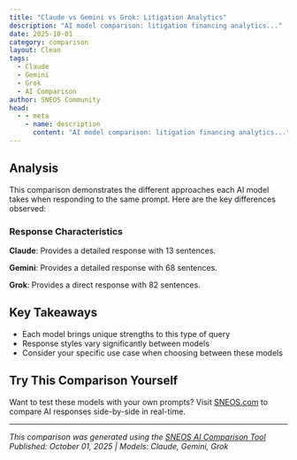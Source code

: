 ```yaml
---
title: "Claude vs Gemini vs Grok: Litigation Analytics"
description: "AI model comparison: litigation financing analytics..."
date: 2025-10-01
category: comparison
layout: Clean
tags:
  - Claude
  - Gemini
  - Grok
  - AI Comparison
author: SNEOS Community
head:
  - - meta
    - name: description
      content: "AI model comparison: litigation financing analytics..."
---
```


<ChatComparison
  title="Claude vs Gemini vs Grok: Litigation Analytics"
  prompt="litigation financing analytics"
  :responses='{
    "Claude": "# Litigation Financing Analytics\n\nLitigation financing analytics involves using data science and statistical methods to assess, price, and manage legal investment opportunities. Here\u0027s a comprehensive overview:\n\n## Key Analytics Areas\n\n### 1. **Case Valuation \u0026 Risk Assessment**\n- **Probability modeling** for case outcomes\n- **Expected value calculations** based on potential awards\n- **Risk-return analysis** across different case types\n- **Duration modeling** to predict case length\n- **Settlement probability analysis**\n\n### 2. **Due Diligence Metrics**\n- Case strength scoring models\n- Legal team performance analytics\n- Jurisdiction and judge historical data\n- Opposing counsel track record analysis\n- Expert witness effectiveness metrics\n\n### 3. **Portfolio Analytics**\n- **Diversification analysis** across:\n  - Case types (IP, commercial, personal injury)\n  - Jurisdictions\n  - Case stages\n  - Legal teams\n- **Correlation analysis** between cases\n- **Portfolio optimization** models\n- **Cash flow forecasting**\n\n## Key Performance Indicators (KPIs)\n\n### Financial Metrics\n- **Internal Rate of Return (IRR)**\n- **Multiple on Invested Capital (MOIC)**\n- **Net Present Value (NPV)**\n- **Loss ratio** (losses/total invested)\n- **Capital efficiency** ratios\n\n### Operational Metrics\n- **Case resolution time**\n- **Win/loss rates** by category\n- **Settlement rates**\n- **Budget variance** analysis\n- **Recovery rates**\n\n## Data Sources \u0026 Types\n\n### Case-Specific Data\n- Court filings and documents\n- Discovery materials\n- Expert reports\n- Damages calculations\n- Legal spend tracking\n\n### Market Data\n- Historical case outcomes\n- Jury verdict databases\n- Settlement databases\n- Legal fee benchmarks\n- Economic indicators\n\n### Qualitative Factors\n- Judge tendencies\n- Legal team expertise\n- Case complexity scores\n- Regulatory environment\n\n## Analytical Techniques\n\n### 1. **Predictive Modeling**\n\u0060\u0060\u0060\nCommon approaches:\n- Logistic regression for win/loss prediction\n- Monte Carlo simulation for outcome scenarios\n- Decision trees for case pathway analysis\n- Machine learning for pattern recognition\n\u0060\u0060\u0060\n\n### 2. **Survival Analysis**\n- Modeling time to resolution\n- Hazard rates for settlement\n- Duration-dependent risk factors\n\n### 3. **Bayesian Methods**\n- Updating case assessments with new information\n- Prior belief integration\n- Uncertainty quantification\n\n## Technology Stack\n\n### Analytics Platforms\n- **R/Python** for statistical modeling\n- **Tableau/Power BI** for visualization\n- **SQL databases** for data management\n- **Cloud platforms** (AWS, Azure) for scalability\n\n### Specialized Tools\n- Legal research platforms (Westlaw, LexisNexis)\n- Case management systems\n- Financial modeling software\n- Document review platforms with AI\n\n## Reporting \u0026 Dashboards\n\n### Executive Dashboards\n- Portfolio performance overview\n- Key risk indicators\n- Cash flow projections\n- ROI trending\n\n### Operational Reports\n- Case status updates\n- Budget vs. actual spend\n- Milestone tracking\n- Risk alerts\n\n## Challenges \u0026 Considerations\n\n### Data Quality Issues\n- **Incomplete information** in early-stage cases\n- **Subjective assessments** requiring quantification\n- **Limited historical data** for novel case types\n- **Confidentiality constraints**\n\n### Model Limitations\n- **Black swan events** (unexpected legal developments)\n- **Changing legal landscape** affecting historical patterns\n- **Small sample sizes** for specialized cases\n- **Correlation vs. causation** issues\n\n### Regulatory Compliance\n- **Disclosure requirements**\n- **Ethical considerations** in lawyer-funder relationships\n- **Jurisdictional variations** in regulations\n\n## Best Practices\n\n### Model Development\n1. **Robust validation** using out-of-sample testing\n2. **Regular model updates** with new data\n3. **Ensemble methods** to reduce single-model risk\n4. **Stress testing** under various scenarios\n\n### Risk Management\n- **Position sizing** based on confidence levels\n- **Stop-loss mechanisms** for underperforming cases\n- **Regular portfolio rebalancing**\n- **Hedge strategies** where available\n\n### Stakeholder Communication\n- **Clear methodology** documentation\n- **Regular performance reporting**\n- **Risk disclosure** and scenario analysis\n- **Transparent fee structures**\n\n## Emerging Trends\n\n### AI \u0026 Machine Learning\n- **Natural language processing** for document analysis\n- **Predictive analytics** for",
    "Gemini": "Litigation financing analytics involves using data and analytical techniques to assess the viability, risk, and potential return of litigation investments. It\u0027s a critical component of due diligence for litigation funders and also valuable for law firms and even plaintiffs seeking funding. Here\u0027s a breakdown of key areas and considerations:\n\n**I. Key Areas of Litigation Financing Analytics:**\n\n*   **Case Assessment \u0026 Due Diligence:**\n    *   **Legal Merits Analysis:**\n        *   **Predicting Success on Key Motions:** Utilizing historical data on judge rulings, case types, and arguments to estimate the likelihood of winning critical motions (e.g., summary judgment, dismissal).\n        *   **Precedent Analysis:** Identifying and analyzing relevant case law, focusing on the strength and weaknesses of legal arguments based on similar cases. Natural Language Processing (NLP) is often used to analyze large volumes of legal text.\n        *   **Jurisdictional Analysis:** Assessing the legal landscape and track records in specific jurisdictions relevant to the case.\n    *   **Factual Strength:**\n        *   **Data Forensics:** Examining documents, emails, and other electronic data to uncover relevant facts and evidence. Analytics can help identify key witnesses, patterns of behavior, and potential fraudulent activity.\n        *   **Witness Analysis:** Evaluating the credibility and impact of potential witnesses. This might involve analyzing deposition transcripts and witness statements for inconsistencies or biases.\n    *   **Damages Assessment:**\n        *   **Economic Modeling:** Building financial models to estimate potential damages based on lost profits, market share, intellectual property valuation, or other relevant metrics.\n        *   **Benchmarking:** Comparing potential damages with awards in similar cases.\n    *   **Enforcement Potential:**\n        *   **Asset Tracing:** Investigating the defendant\u0027s assets to ensure that a judgment can be enforced.\n        *   **Jurisdictional Risk:** Assessing the enforceability of judgments in different jurisdictions.\n\n*   **Risk Management:**\n    *   **Portfolio Analysis:** Evaluating the overall risk and diversification of a litigation funder\u0027s portfolio.\n    *   **Sensitivity Analysis:**  Determining how changes in key assumptions (e.g., settlement timing, discount rates) would affect the potential return of a litigation investment.\n    *   **Scenario Planning:** Developing different scenarios for how the case might unfold and assessing the impact on the expected outcome.\n    *   **Monitoring Case Progress:** Tracking key milestones and deadlines to identify potential problems early on.\n\n*   **Investment Strategy:**\n    *   **Deal Structuring:**  Analyzing different financing options (e.g., non-recourse loans, equity investments) and determining the optimal terms for a particular case.\n    *   **Return on Investment (ROI) Forecasting:** Predicting the potential return on investment based on the assessed risks and potential damages.\n    *   **Fund Performance Tracking:** Monitoring the performance of individual cases and the overall fund portfolio.\n    *   **Identifying Opportunities:** Using data to identify promising areas for investment, such as specific types of litigation or industries.\n\n**II. Analytical Techniques Used in Litigation Financing:**\n\n*   **Statistical Modeling:** Regression analysis, time series analysis, and other statistical techniques to predict case outcomes and damages.\n*   **Machine Learning:**\n    *   **Predictive Analytics:**  Using algorithms to predict the likelihood of success on motions, settlement outcomes, and overall case value.\n    *   **Natural Language Processing (NLP):** Analyzing legal documents, emails, and other text data to extract relevant information and identify patterns.\n    *   **Sentiment Analysis:** Gauging the sentiment expressed in legal documents and news articles related to the case.\n*   **Financial Modeling:** Building complex financial models to forecast potential damages, calculate ROI, and assess risk.\n*   **Data Visualization:** Creating charts, graphs, and dashboards to communicate complex information in a clear and concise manner.\n*   **Network Analysis:** Analyzing relationships between parties, witnesses, and other entities involved in the litigation.\n\n**III. Data Sources:**\n\n*   **Court Records:** PACER (Public Access to Court Electronic Records), LexisNexis, Westlaw, and other legal databases.\n*   **News Articles and Media Reports:**  Monitoring news coverage of the case and related developments.\n*   **Financial Databases:** Bloomberg, Thomson Reuters, and other financial databases for information on companies, industries, and economic trends.\n*   **Expert Witness Databases:**  Identifying and evaluating potential expert witnesses.\n*   **Internal Data:**  Data from previous cases, investment performance, and due diligence reports.\n*   **Social Media \u0026 Public Records:** Often helpful in asset tracing and background checks on key individuals.\n\n**IV. Key Considerations \u0026 Challenges:**\n\n*   **Data Quality and Availability:**  Ensuring that the data used for analysis is accurate, complete, and reliable.\n*   **Subjectivity:**  The legal field is inherently subjective, and it can be difficult to quantify all the factors that influence case outcomes.\n*   **Uncertainty:**  Litigation is inherently uncertain, and there is always a risk that the outcome will be different than expected.\n*   **Ethical Considerations:**  Using data and analytics ethically and responsibly, particularly with respect to privacy and confidentiality.\n*   **Regulatory Landscape:**  Staying up-to-date on the evolving regulatory landscape of litigation financing.\n\n**V. Benefits of Litigation Financing Analytics:**\n\n*   **Improved Due Diligence:** More thorough and objective assessment of litigation risks and opportunities.\n*   **Better Investment Decisions:**  More informed investment decisions based on data-driven insights.\n*   **Increased Profitability:**  Higher ROI through better risk management and more successful case outcomes.\n*   **Competitive Advantage:**  A strategic advantage over competitors who do not use advanced analytics.\n*   **Reduced Risk:** Mitigation of financial losses through better risk management practices.\n*   **Transparency and Accountability:**  Increased transparency and accountability in the litigation financing process.\n\n**VI. Who Uses Litigation Financing Analytics?**\n\n*   **Litigation Funders:**  The primary users, employing analytics for deal sourcing, due diligence, portfolio management, and risk mitigation.\n*   **Law Firms:**  Using analytics to assess the viability of cases before taking them on contingency or seeking funding.\n*   **Plaintiffs:**  Leveraging analytics to understand the value of their claims and attract funding.\n*   **In-House Legal Teams:**  Analyzing litigation risk and potential damages in corporate disputes.\n*   **Consultants:**  Providing analytics services to litigation funders and other stakeholders.\n\n**In summary, litigation financing analytics is a rapidly growing field that is transforming the way litigation is funded and managed. By leveraging data and analytical techniques, stakeholders can make more informed decisions, reduce risk, and increase profitability.**  Keep in mind that the legal field is complex, and no analytical method can guarantee success.  Expert legal judgment and experience remain crucial.\n",
    "Grok": "Litigation financing analytics refers to the use of data analysis, statistical modeling, and predictive tools to evaluate, manage, and make decisions related to litigation financing (also known as legal funding or third-party litigation funding). Litigation financing involves a third party providing capital to a plaintiff or law firm to cover the costs of a legal case in exchange for a portion of the potential settlement or judgment.\n\nLitigation financing analytics plays a critical role in assessing risks, determining funding viability, and optimizing outcomes for both funders and litigants. Below is an overview of key aspects, methodologies, and applications of litigation financing analytics:\n\n---\n\n### **What is Litigation Financing?**\nLitigation financing is a financial arrangement where a third-party funder (individual or entity) invests in a lawsuit by covering legal fees and other expenses. In return, the funder typically receives a percentage of the award or settlement if the case is successful. If the case is lost, the funder usually absorbs the loss (in non-recourse arrangements).\n\nLitigation financing is often used in high-stakes cases such as personal injury, intellectual property disputes, class actions, and commercial litigation.\n\n---\n\n### **Role of Analytics in Litigation Financing**\nAnalytics helps litigation financiers and stakeholders make data-driven decisions by evaluating the likelihood of success, potential returns, and associated risks. Key roles include:\n\n1. **Case Evaluation and Risk Assessment**:\n   - Predictive analytics and historical data are used to assess the probability of a favorable outcome for a given case.\n   - Factors analyzed include case type, jurisdiction, judge/lawyer track records, defendant financial stability, and legal precedents.\n   - Machine learning models can predict the duration of a case and potential settlement amounts based on past data.\n\n2. **Portfolio Management**:\n   - Funders manage portfolios of cases to diversify risk. Analytics helps balance high-risk, high-reward cases with more predictable ones.\n   - Tools are used to monitor portfolio performance, track key performance indicators (KPIs) like return on investment (ROI), and optimize capital allocation.\n\n3. **Pricing and Deal Structuring**:\n   - Analytics aids in determining the appropriate funding amount, fee structure, and percentage of the award to claim.\n   - Dynamic pricing models account for case complexity, expected duration, and risk levels.\n\n4. **Cost-Benefit Analysis**:\n   - Analytics evaluates whether the potential financial return justifies the investment, considering legal fees, expert witness costs, and other expenses.\n   - Break-even analysis and scenario modeling help funders understand outcomes under various conditions (e.g., partial settlement, prolonged litigation).\n\n5. **Fraud Detection and Due Diligence**:\n   - Data analytics can identify red flags in cases or claims, such as exaggerated damages or inconsistencies in documentation.\n   - Background checks on parties involved are often enhanced using analytical tools.\n\n---\n\n### **Key Data Sources for Litigation Financing Analytics**\nTo perform effective analytics, litigation financiers rely on diverse data sources, including:\n\n- **Historical Legal Data**:\n  - Court records, past case outcomes, and settlement amounts.\n  - Data on judges, attorneys, and law firms\u2019 success rates.\n- **Financial Data**:\n  - Defendant\u2019s financial health (credit reports, bankruptcy filings).\n  - Plaintiff\u2019s financial needs and ability to sustain litigation.\n- **Industry and Market Data**:\n  - Trends in specific types of litigation (e.g., medical malpractice, IP disputes).\n  - Regulatory changes or legal reforms impacting case outcomes.\n- **Expert Input**:\n  - Insights from legal experts, economists, or industry specialists to inform quantitative models.\n\n---\n\n### **Technologies and Tools Used**\nLitigation financing analytics leverages advanced technologies to process and analyze data:\n- **Machine Learning (ML) and Artificial Intelligence (AI)**:\n  - Predictive models to assess case outcomes.\n  - Natural Language Processing (NLP) to analyze legal documents, contracts, and case filings for relevant insights.\n- **Big Data Platforms**:\n  - Tools to handle large volumes of legal and financial data.\n- **Statistical Software**:\n  - Programs like R or Python for building risk models and simulations (e.g., Monte Carlo simulations for outcome probabilities).\n- **Legal Tech Platforms**:\n  - Tools like Kira Systems or eDiscovery platforms to extract and analyze case-related information.\n- **Visualization Tools**:\n  - Dashboards (e.g., Tableau, Power BI) to present data insights and portfolio performance to stakeholders.\n\n---\n\n### **Benefits of Litigation Financing Analytics**\n1. **Improved Decision-Making**:\n   - Data-driven insights reduce reliance on gut feelings and subjective judgment.\n2. **Risk Mitigation**:\n   - Identifying high-risk cases early allows funders to avoid poor investments.\n3. **Cost Efficiency**:\n   - Analytics streamlines due diligence and case evaluation, reducing time and resource waste.\n4. **Higher Returns**:\n   - Optimizing case selection and portfolio management increases the likelihood of profitable outcomes.\n\n---\n\n### **Challenges in Litigation Financing Analytics**\n1. **Data Quality and Availability**:\n   - Legal data can be unstructured, incomplete, or difficult to access in certain jurisdictions.\n2. **Ethical and Legal Concerns**:\n   - Privacy issues related to accessing case details or personal data.\n   - Regulatory restrictions on litigation financing in some regions.\n3. **Complexity of Legal Outcomes**:\n   - Legal cases are influenced by unpredictable factors (e.g., jury decisions, new evidence), making predictions challenging.\n4. **High Upfront Costs**:\n   - Building robust analytical systems and hiring data scientists can be expensive for smaller funders.\n\n---\n\n### **Future Trends in Litigation Financing Analytics**\n1. **Increased Adoption of AI**:\n   - AI will further enhance predictive accuracy by analyzing nuanced legal texts and patterns.\n2. **Integration with Legal Tech**:\n   - Collaboration with eDiscovery and case management platforms for real-time data analysis.\n3. **Focus on ESG (Environmental, Social, Governance)**:\n   - Analytics to assess the societal impact of funded cases (e.g., class actions for environmental justice).\n4. **Blockchain for Transparency**:\n   - Use of blockchain to securely track funding agreements and case progress.\n5. **Global Expansion**:\n   - Analytics tailored to different legal systems and jurisdictions as litigation financing grows worldwide.\n\n---\n\n### **Conclusion**\nLitigation financing analytics is transforming the way funders and legal professionals approach case funding by providing actionable insights derived from data. By leveraging advanced tools and methodologies, stakeholders can better evaluate risks, structure deals, and maximize returns. As technology continues to evolve, the role of analytics in litigation financing will become even more integral, driving efficiency and innovation in the legal funding landscape.\n\nIf you\u0027re looking for specific tools, case studies, or implementation strategies for litigation financing analytics, feel free to ask!"
  }'
  published-date="22:06"
/>

## Analysis

This comparison demonstrates the different approaches each AI model takes when responding to the same prompt. Here are the key differences observed:

### Response Characteristics

**Claude**: Provides a detailed response with 13 sentences. 

**Gemini**: Provides a detailed response with 68 sentences. 

**Grok**: Provides a direct response with 82 sentences. 

## Key Takeaways

- Each model brings unique strengths to this type of query
- Response styles vary significantly between models
- Consider your specific use case when choosing between these models

## Try This Comparison Yourself

Want to test these models with your own prompts? Visit [SNEOS.com](https://sneos.com) to compare AI responses side-by-side in real-time.

---

*This comparison was generated using the [SNEOS AI Comparison Tool](https://sneos.com)*
*Published: October 01, 2025 | Models: Claude, Gemini, Grok*
